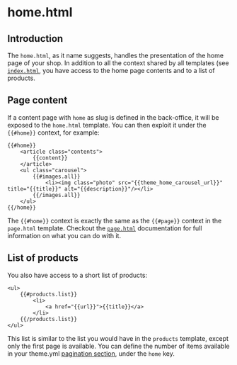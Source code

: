 <!--
  title: home.html
  layout: documentation-with-menu
  -->

home.html
=========

Introduction
------------

The ```home.html```, as it name suggests, handles the presentation of the home page of your shop. In addition to all the context shared by all templates (see [```index.html```](/documentation/template-index), you have access to the home page contents and to a list of products.

Page content
------------

If a content page with ```home``` as slug is defined in the back-office, it will be exposed to the ```home.html``` template. You can then exploit it under the ```{{#home}}``` context, for example:

    {{#home}}
        <article class="contents">
            {{content}}
        </article>
        <ul class="carousel">
            {{#images.all}}
                <li><img class="photo" src="{{theme_home_carousel_url}}" title="{{title}}" alt="{{description}}"/></li>
            {{/images.all}}
        </ul>
    {{/home}}

The ```{{#home}}``` context is exactly the same as the ```{{#page}}``` context in the ```page.html``` template. Checkout the [```page.html```](/documentation/template-page) documentation for full information on what you can do with it.


List of products
----------------

You also have access to a short list of products:

    <ul>
        {{#products.list}}
            <li>
                <a href="{{url}}">{{title}}</a>
            </li>
        {{/products.list}}
    </ul>

This list is similar to the list you would have in the ```products``` template, except only the first page is available. You can define the number of items available in your theme.yml [pagination section](/documentation/theme), under the ```home``` key.